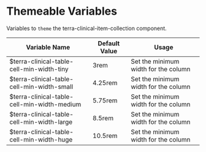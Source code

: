 # Themeable Variables

Variables to `theme` the terra-clinical-item-collection component.

| Variable Name | Default Value | Usage |
|---|---|---|
| $terra-clinical-table-cell-min-width-tiny   | 3rem     | Set the minimum width for the column|
| $terra-clinical-table-cell-min-width-small  | 4.25rem  | Set the minimum width for the column|
| $terra-clinical-table-cell-min-width-medium | 5.75rem  | Set the minimum width for the column|
| $terra-clinical-table-cell-min-width-large  | 8.5rem   | Set the minimum width for the column|
| $terra-clinical-table-cell-min-width-huge   | 10.5rem  | Set the minimum width for the column|
